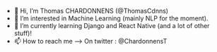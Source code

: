 - 👋 Hi, I’m Thomas CHARDONNENS (@ThomasCdnns)
- 👀 I’m interested in Machine Learning (mainly NLP for the moment).
- 🧰 I’m currently learning Django and React Native (and a lot of other stuff)!
- 📫 How to reach me --> On twitter : @ChardonnensT

<!---
ThomasCdnns/ThomasCdnns is a ✨ special ✨ repository because its `README.md` (this file) appears on your GitHub profile.
You can click the Preview link to take a look at your changes.
--->
